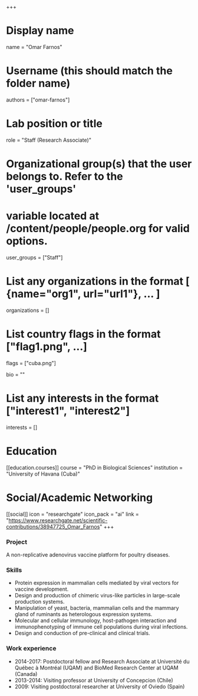 +++
# Display name
name = "Omar Farnos"

# Username (this should match the folder name)
authors = ["omar-farnos"]

# Lab position or title
role = "Staff (Research Associate)"

# Organizational group(s) that the user belongs to. Refer to the 'user_groups'
# variable located at /content/people/people.org for valid options.
user_groups = ["Staff"]

# List any organizations in the format [ {name="org1", url="url1"}, ... ]
organizations = []

# List country flags in the format ["flag1.png", ...]
flags = ["cuba.png"]

bio = ""

# List any interests in the format ["interest1", "interest2"]
interests = []

# Education
[[education.courses]]
course = "PhD in Biological Sciences"
institution = "University of Havana (Cuba)"

# Social/Academic Networking
[[social]]
  icon = "researchgate"
  icon_pack = "ai"
  link = "https://www.researchgate.net/scientific-contributions/38947725_Omar_Farnos"
+++

### Project
A non-replicative adenovirus vaccine platform for poultry diseases.

### Skills
- Protein expression in mammalian cells mediated by viral vectors for vaccine
  development.
- Design and production of chimeric virus-like particles in large-scale
  production systems.
- Manipulation of yeast, bacteria, mammalian cells and the mammary gland of
  ruminants as heterologous expression systems.
- Molecular and cellular immunology, host-pathogen interaction and
  immunophenotyping of immune cell populations during viral infections.
- Design and conduction of pre-clinical and clinical trials.

### Work experience
- 2014-2017: Postdoctoral fellow and Research Associate at Université du Québec
  à Montréal (UQAM) and BioMed Research Center at UQAM (Canada)
- 2013-2014: Visiting professor at University of Concepcion (Chile)
- 2009: Visiting postdoctoral researcher at University of Oviedo (Spain)
